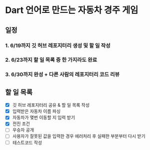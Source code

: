# Dart 언어로 만드는 자동차 경주 게임

## 일정

### 1. 6/19까지 깃 허브 레포지터리 생성 및 할 일 작성
### 2. 6/23까지 할 일 목록 중 한 가지라도 완료 
### 3. 6/30까지 완성 + 다른 사람의 레포지터리 코드 리뷰


## 할 일 목록

- [x] 깃 허브 레포지터리 공유 & 할 일 목록 작성  
- [x] 입력받은 자동차 이름 파싱
- [x] 자동차가 몇번 이동할 지 입력 받기
- [x] 전진 조건
- [ ] 우승자 공개
- [ ] 사용자가 잘못된 값을 입력한 경우 에러처리 후 실패한 부분부터 다시 받기
- [ ] 테스트코드 작성
